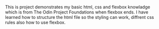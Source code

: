 This is project demonstrates my basic html, css and flexbox knowladge which is from The Odin Project Foundations when flexbox ends.
I have learned how to structure the html file so the styling can work, diffrent css rules also how to use flexbox.

